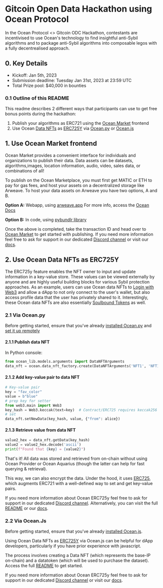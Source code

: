 # Gitcoin Open Data Hackathon using Ocean Protocol
In the Ocean Protocol <> Gitcoin ODC Hackathon, contestants are incentivised to use Ocean's technology to find insightful anti-Sybil algorithms and to package anti-Sybil algorithms into composable legos with a fully decentrealised approach.


## 0. Key Details

- Kickoff: Jan 5th, 2023
- Submission deadline: Tuesday Jan 31st, 2023 at 23:59 UTC
- Total Prize pool: $40,000 in bounties

### 0.1 Outline of this README
This readme describes 2 different ways that participants can use to get free bonus points during the hackathon:

1. Publish your algorithms as ERC721 using the [Ocean Market](https://market.oceanprotocol.com/publish/1) frontend
2. Use Ocean [Data NFTs](https://docs.oceanprotocol.com/core-concepts/datanft-and-datatoken#what-is-a-data-nft) as [ERC725Y](https://github.com/ERC725Alliance/erc725/blob/main/docs/ERC-725.md) via [Ocean.py](https://github.com/oceanprotocol/ocean.py) or [Ocean.js](https://github.com/oceanprotocol/ocean.js)

## 1. Use Ocean Market frontend

Ocean Market provides a convenient interface for individuals and organizations to publish their data. Data assets can be datasets, algorithms,images, location information, audio, video, sales data, or combinations of all!

To publish on the Ocean Marketplace, you must first get MATIC or ETH to pay for gas fees, and host your assets on a decentralized storage like Arweave.
To host your data assets on Arweave you have two options, A and B. 

**Option A:** Webapp, using [arweave.app](https://www.ardrive.io)
For more info, access the [Ocean Docs](https://docs.oceanprotocol.com/using-ocean-market/asset-hosting#arweave) 

**Option B:** In code, using [pybundlr library](https://github.com/oceanprotocol/pybundlr)

Once the above is completed, take the transaction ID and head over to [Ocean Market](https://market.oceanprotocol.com/publish/1) to get started with publishing. If you need more information feel free to ask for support in our dedicated [Discord channel](https://discord.gg/JK4rq7KBGh) or visit our [docs](https://docs.oceanprotocol.com/using-ocean-market/marketplace-publish-data-asset).


## 2. Use Ocean Data NFTs as ERC725Y

The ERC725y feature enables the NFT owner to input and update information in a key-value store. These values can be viewed externally by anyone and are highly useful building blocks for various Sybil protection approaches. As an example, users can use Ocean data NFTs to [Login with Web3](https://github.com/oceanprotocol/ocean.py/blob/main/READMEs/profile-nfts-flow.md) and allow a dApp to not only connect to the user's wallet, but also access profile data that the user has privately shared to it. Interestingly, these Ocean data NFTs are also essentially [Soulbound Tokens](https://papers.ssrn.com/sol3/Delivery.cfm/SSRN_ID4105763_code1186331.pdf?abstractid=4105763&mirid=1) as well. 


### 2.1 Via Ocean.py

Before getting started, ensure that you've already [installed Ocean.py](https://github.com/oceanprotocol/ocean.py/blob/main/READMEs/install.md) and [set it up remotely](https://github.com/oceanprotocol/ocean.py/blob/main/READMEs/setup-remote.md)


#### 2.1.1 Publish data NFT

In Python console:
```python
from ocean_lib.models.arguments import DataNFTArguments
data_nft = ocean.data_nft_factory.create(DataNFTArguments('NFT1', 'NFT1'), alice)
```

#### 2.1.2 Add key-value pair to data NFT

```python
# Key-value pair
key = "fav_color"
value = b"blue"
# prep key for setter
from web3.main import Web3
key_hash = Web3.keccak(text=key)  # Contract/ERC725 requires keccak256 hash
# set
data_nft.setNewData(key_hash, value, {"from": alice})
```

#### 2.1.3 Retrieve value from data NFT

```python
value2_hex = data_nft.getData(key_hash)
value2 = value2_hex.decode('ascii')
print(f"Found that {key} = {value2}")
```

That's it! All data was stored and retrieved from on-chain without using Ocean Provider or Ocean Aquarius (though the latter can help for fast querying & retrieval).

This way, we can also encrypt the data. Under the hood, it uses [ERC725](https://erc725alliance.org/), which augments ERC721 with a well-defined way to set and get key-value pairs.

If you need more information about Ocean ERC725y feel free to ask for support in our dedicated [Discord channel](https://discord.gg/JK4rq7KBGh). Alternatively, you can visit the full [README](https://github.com/oceanprotocol/ocean.py/blob/main/READMEs/key-value-flow.md) or our [docs](https://docs.oceanprotocol.com/core-concepts/datanft-and-datatoken#implementation-in-ocean-protocol).


### 2.2 Via Ocean.Js

Before getting started, ensure that you've already [installed Ocean.js](https://github.com/oceanprotocol/ocean.js#-installation--usage).

Using Ocean Data NFTs as [ERC725Y](https://github.com/ERC725Alliance/erc725/blob/main/docs/ERC-725.md) via Ocean.js can be helpful for dApp developers, particularly if you have prior experience with javascript.

The process involves creating a Data NFT (which represents the base-IP on-chain) and a datatoken (which will be used to purchase the dataset). Access the full [README](https://github.com/oceanprotocol/ocean.js/blob/main/CodeExamples.md#8-using-erc725-key-value-store) to get started.

If you need more information about Ocean ERC725y feel free to ask for support in our dedicated [Discord channel](https://discord.gg/JK4rq7KBGh) or visit our [docs](https://docs.oceanprotocol.com/core-concepts/datanft-and-datatoken#implementation-in-ocean-protocol).
